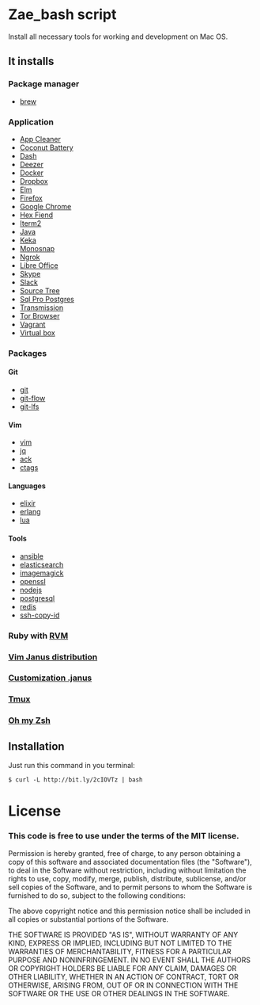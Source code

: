 # Zae_bash script
Install all necessary tools for working and development on Mac OS.

## It installs

### Package manager
- [brew](http://brew.sh/)

### Application

- [App Cleaner](https://freemacsoft.net/appcleaner/)
- [Coconut Battery](http://www.coconut-flavour.com/coconutbattery/)
- [Dash](https://kapeli.com/dash)
- [Deezer](http://www.deezer.com/)
- [Docker](https://www.docker.com/)
- [Dropbox](https://www.dropbox.com/)
- [Elm](http://elm-lang.org/)
- [Firefox](https://www.mozilla.org/en-US/firefox/new/)
- [Google Chrome](https://www.google.ru/chrome/browser/desktop/)
- [Hex Fiend](http://ridiculousfish.com/hexfiend/)
- [Iterm2](https://www.iterm2.com/)
- [Java](https://java.com/ru/download/)
- [Keka](http://www.kekaosx.com/en/)
- [Monosnap](https://monosnap.com/welcome)
- [Ngrok](https://ngrok.com/)
- [Libre Office](https://www.libreoffice.org/)
- [Skype](https://www.skype.com/)
- [Slack](https://slack.com/)
- [Source Tree](https://www.sourcetreeapp.com/)
- [Sql Pro Postgres](https://macpostgresclient.com/)
- [Transmission](https://transmissionbt.com/)
- [Tor Browser](https://www.torproject.org/projects/torbrowser.html.en)
- [Vagrant](https://www.vagrantup.com/)
- [Virtual box](https://www.virtualbox.org/)

### Packages

#### Git
- [git](https://git-scm.com/)
- [git-flow](http://danielkummer.github.io/git-flow-cheatsheet/index.html)
- [git-lfs](https://git-lfs.github.com/)

#### Vim
- [vim](http://www.vim.org/)
- [jq](https://stedolan.github.io/jq/)
- [ack](http://beyondgrep.com/)
- [ctags](https://andrew.stwrt.ca/posts/vim-ctags/)

#### Languages
- [elixir](http://elixir-lang.org/)
- [erlang](https://www.erlang.org/)
- [lua](https://www.lua.org/)

#### Tools
- [ansible](https://www.ansible.com/)
- [elasticsearch](https://www.elastic.co/products/elasticsearch)
- [imagemagick](http://www.imagemagick.org/script/index.php)
- [openssl](https://www.openssl.org/)
- [nodejs](https://nodejs.org/en/)
- [postgresql](https://www.postgresql.org/)
- [redis](http://redis.io/)
- [ssh-copy-id](https://github.com/beautifulcode/ssh-copy-id-for-OSX)

### Ruby with [RVM](https://rvm.io/rvm/install)
### [Vim Janus distribution](https://github.com/carlhuda/janus)
### [Customization .janus](https://github.com/khusnetdinov/.janus)
### [Tmux](https://github.com/khusnetdinov/.tmux)
### [Oh my Zsh](https://github.com/robbyrussell/oh-my-zsh)

## Installation

Just run this command in you terminal:

`$ curl -L http://bit.ly/2cIOVTz | bash`

# License

### This code is free to use under the terms of the MIT license.

Permission is hereby granted, free of charge, to any person obtaining
a copy of this software and associated documentation files (the
"Software"), to deal in the Software without restriction, including
without limitation the rights to use, copy, modify, merge, publish,
distribute, sublicense, and/or sell copies of the Software, and to
permit persons to whom the Software is furnished to do so, subject to
the following conditions:

The above copyright notice and this permission notice shall be included
in all copies or substantial portions of the Software.

THE SOFTWARE IS PROVIDED "AS IS", WITHOUT WARRANTY OF ANY KIND,
EXPRESS OR IMPLIED, INCLUDING BUT NOT LIMITED TO THE WARRANTIES OF
MERCHANTABILITY, FITNESS FOR A PARTICULAR PURPOSE AND NONINFRINGEMENT.
IN NO EVENT SHALL THE AUTHORS OR COPYRIGHT HOLDERS BE LIABLE FOR ANY
CLAIM, DAMAGES OR OTHER LIABILITY, WHETHER IN AN ACTION OF CONTRACT,
TORT OR OTHERWISE, ARISING FROM, OUT OF OR IN CONNECTION WITH THE
SOFTWARE OR THE USE OR OTHER DEALINGS IN THE SOFTWARE.


